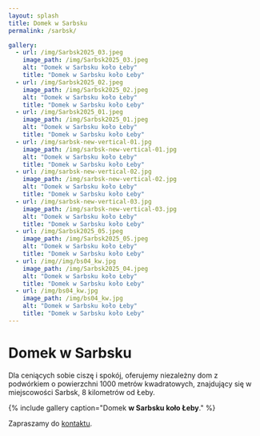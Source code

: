 ```yaml
---
layout: splash
title: Domek w Sarbsku
permalink: /sarbsk/

gallery:
  - url: /img/Sarbsk2025_03.jpeg
    image_path: /img/Sarbsk2025_03.jpeg
    alt: "Domek w Sarbsku koło Łeby"
    title: "Domek w Sarbsku koło Łeby"
  - url: /img/Sarbsk2025_02.jpeg
    image_path: /img/Sarbsk2025_02.jpeg
    alt: "Domek w Sarbsku koło Łeby"
    title: "Domek w Sarbsku koło Łeby"
  - url: /img/Sarbsk2025_01.jpeg
    image_path: /img/Sarbsk2025_01.jpeg
    alt: "Domek w Sarbsku koło Łeby"
    title: "Domek w Sarbsku koło Łeby"
  - url: /img/sarbsk-new-vertical-01.jpg
    image_path: /img/sarbsk-new-vertical-01.jpg
    alt: "Domek w Sarbsku koło Łeby"
    title: "Domek w Sarbsku koło Łeby"
  - url: /img/sarbsk-new-vertical-02.jpg
    image_path: /img/sarbsk-new-vertical-02.jpg
    alt: "Domek w Sarbsku koło Łeby"
    title: "Domek w Sarbsku koło Łeby"
  - url: /img/sarbsk-new-vertical-03.jpg
    image_path: /img/sarbsk-new-vertical-03.jpg
    alt: "Domek w Sarbsku koło Łeby"
    title: "Domek w Sarbsku koło Łeby"
  - url: /img/Sarbsk2025_05.jpeg
    image_path: /img/Sarbsk2025_05.jpeg
    alt: "Domek w Sarbsku koło Łeby"
    title: "Domek w Sarbsku koło Łeby"
  - url: /img//img/bs04_kw.jpg
    image_path: /img/Sarbsk2025_04.jpeg
    alt: "Domek w Sarbsku koło Łeby"
    title: "Domek w Sarbsku koło Łeby"
  - url: /img/bs04_kw.jpg
    image_path: /img/bs04_kw.jpg
    alt: "Domek w Sarbsku koło Łeby"
    title: "Domek w Sarbsku koło Łeby"
---
```


<h1>Domek w Sarbsku</h1>
Dla ceniących sobie ciszę i spokój, oferujemy niezależny dom z podwórkiem o powierzchni 1000 metrów kwadratowych, znajdujący się w miejscowości Sarbsk, 8 kilometrów od Łeby.

{% include gallery caption="Domek **w Sarbsku koło Łeby**." %}

Zapraszamy do [kontaktu](/about/).
